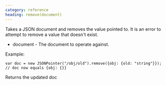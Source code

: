 ```yaml
--- 
category: reference
heading: remove(document)
---
```


Takes a JSON document and removes the value pointed to.
It is an error to attempt to remove a value that doesn't exist.

* document - The document to operate against.

Example:

    var doc = new JSONPointer("/obj/old").remove({obj: {old: "string"}});
    // doc now equals {obj: {}}

Returns the updated doc 


